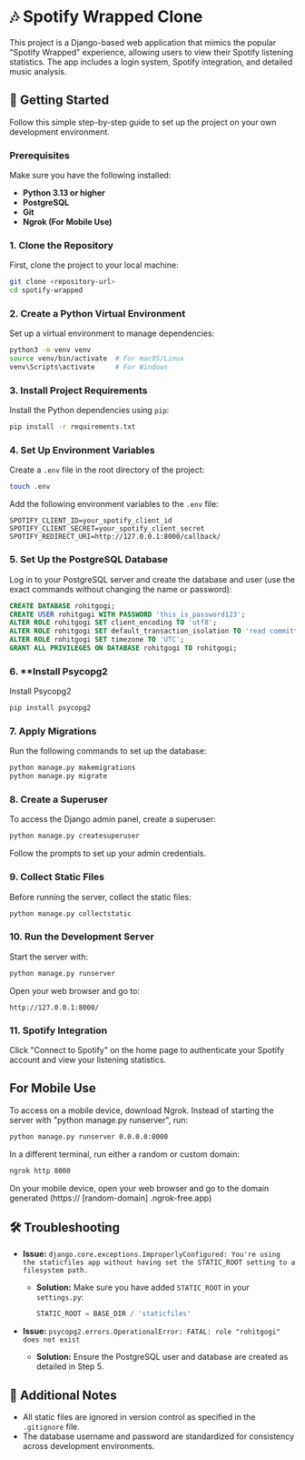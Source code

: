 # 🎶 Spotify Wrapped Clone

This project is a Django-based web application that mimics the popular "Spotify Wrapped" experience, allowing users to view their Spotify listening statistics. The app includes a login system, Spotify integration, and detailed music analysis.

## 🚀 Getting Started

Follow this simple step-by-step guide to set up the project on your own development environment.

### Prerequisites

Make sure you have the following installed:

- **Python 3.13 or higher**
- **PostgreSQL**
- **Git**
- **Ngrok (For Mobile Use)**

### 1. **Clone the Repository**

First, clone the project to your local machine:

```bash
git clone <repository-url>
cd spotify-wrapped
```

### 2. **Create a Python Virtual Environment**

Set up a virtual environment to manage dependencies:

```bash
python3 -m venv venv
source venv/bin/activate  # For macOS/Linux
venv\Scripts\activate     # For Windows
```

### 3. **Install Project Requirements**

Install the Python dependencies using `pip`:

```bash
pip install -r requirements.txt
```

### 4. **Set Up Environment Variables**

Create a `.env` file in the root directory of the project:

```bash
touch .env
```

Add the following environment variables to the `.env` file:

```
SPOTIFY_CLIENT_ID=your_spotify_client_id
SPOTIFY_CLIENT_SECRET=your_spotify_client_secret
SPOTIFY_REDIRECT_URI=http://127.0.0.1:8000/callback/
```

### 5. **Set Up the PostgreSQL Database**

Log in to your PostgreSQL server and create the database and user (use the exact commands without changing the name or password):

```sql
CREATE DATABASE rohitgogi;
CREATE USER rohitgogi WITH PASSWORD 'this_is_password123';
ALTER ROLE rohitgogi SET client_encoding TO 'utf8';
ALTER ROLE rohitgogi SET default_transaction_isolation TO 'read committed';
ALTER ROLE rohitgogi SET timezone TO 'UTC';
GRANT ALL PRIVILEGES ON DATABASE rohitgogi TO rohitgogi;
```
### 6. **Install Psycopg2
Install Psycopg2
```bash
pip install psycopg2
```
### 7. **Apply Migrations**

Run the following commands to set up the database:

```bash
python manage.py makemigrations
python manage.py migrate
```

### 8. **Create a Superuser**

To access the Django admin panel, create a superuser:

```bash
python manage.py createsuperuser
```

Follow the prompts to set up your admin credentials.

### 9. **Collect Static Files**

Before running the server, collect the static files:

```bash
python manage.py collectstatic
```

### 10. **Run the Development Server**

Start the server with:

```bash
python manage.py runserver
```

Open your web browser and go to:

```
http://127.0.0.1:8000/
```

### 11. **Spotify Integration**

Click "Connect to Spotify" on the home page to authenticate your Spotify account and view your listening statistics.

## For Mobile Use
To access on a mobile device, download Ngrok.
Instead of starting the server with "python manage.py runserver", run:
```bash
python manage.py runserver 0.0.0.0:8000
```
In a different terminal, run either a random or custom domain:
```bash
ngrok http 8000
```
On your mobile device, open your web browser and go to the domain generated 
(https:// [random-domain] .ngrok-free.app)

## 🛠 Troubleshooting

- **Issue:** `django.core.exceptions.ImproperlyConfigured: You're using the staticfiles app without having set the STATIC_ROOT setting to a filesystem path.`
  - **Solution:** Make sure you have added `STATIC_ROOT` in your `settings.py`:
    ```python
    STATIC_ROOT = BASE_DIR / 'staticfiles'
    ```

- **Issue:** `psycopg2.errors.OperationalError: FATAL: role "rohitgogi" does not exist`
  - **Solution:** Ensure the PostgreSQL user and database are created as detailed in Step 5.

## 📄 Additional Notes

- All static files are ignored in version control as specified in the `.gitignore` file.
- The database username and password are standardized for consistency across development environments.

